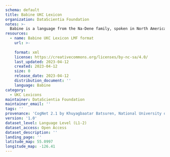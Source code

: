 ```yaml
---
schema: default
title: Babine UKC Lexicon
organization: DataScientia Foundation
notes: >-
  Babine is a language from the Na-Dene family, spoken in North America. The UKC Lexicon of Babine is represented as a lexico-semantic network. It consists of words, word senses, synsets, as well as sense-level and synset-level relationships.
resources:
  - name: Babine UKC Lexicon LMF format
    url: >-
      
    format: xml
    license: https://creativecommons.org/licenses/by-nc-sa/4.0/
    last_updated: 2023-04-12
    created: 2023-04-12
    size: 0
    release_date: 2023-04-12
    distribution_document: ''
    language: Babine
category:
  - UKC Lexicons
maintainer: DataScientia Foundation
maintainer_email: ''
tags: ''
provenance: 'CogNet 2.1 by Khuyagbaatar Batsuren, National University of Mongolia (http://cognet.ukc.disi.unitn.it); Native Languages of the Americas 2021.11. by Laura Redish and Orrin Lewis (http://www.native-languages.org); Princeton WordNet 2.1 by Princeton University (https://wordnet.princeton.edu)'
version: '1.0'
dataset_level: Language Level (L1-2)
dataset_access: Open Access
dataset_description: ''
landing_page: ''
latitude_map: 55.0997
longitude_map: -126.41
---
```

